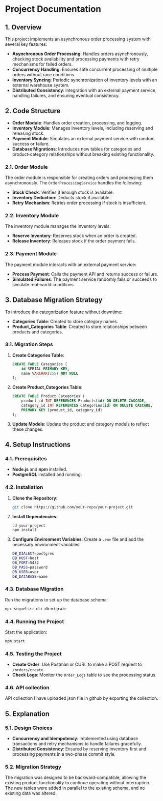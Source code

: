 
# Project Documentation

## 1. Overview

This project implements an asynchronous order processing system with several key features:
- **Asynchronous Order Processing**: Handles orders asynchronously, checking stock availability and processing payments with retry mechanisms for failed orders.
- **Concurrency Handling**: Ensures safe concurrent processing of multiple orders without race conditions.
- **Inventory Syncing**: Periodic synchronization of inventory levels with an external warehouse system.
- **Distributed Consistency**: Integration with an external payment service, handling failures, and ensuring eventual consistency.

## 2. Code Structure

- **Order Module**: Handles order creation, processing, and logging.
- **Inventory Module**: Manages inventory levels, including reserving and releasing stock.
- **Payment Module**: Simulates an external payment service with random success or failure.
- **Database Migrations**: Introduces new tables for categories and product-category relationships without breaking existing functionality.

### 2.1. Order Module

The order module is responsible for creating orders and processing them asynchronously. The `OrderProcessingService` handles the following:
- **Stock Check**: Verifies if enough stock is available.
- **Inventory Deduction**: Deducts stock if available.
- **Retry Mechanism**: Retries order processing if stock is insufficient.

### 2.2. Inventory Module

The inventory module manages the inventory levels:
- **Reserve Inventory**: Reserves stock when an order is created.
- **Release Inventory**: Releases stock if the order payment fails.

### 2.3. Payment Module

The payment module interacts with an external payment service:
- **Process Payment**: Calls the payment API and returns success or failure.
- **Simulated Failures**: The payment service randomly fails or succeeds to simulate real-world conditions.

## 3. Database Migration Strategy

To introduce the categorization feature without downtime:
- **Categories Table**: Created to store category names.
- **Product_Categories Table**: Created to store relationships between products and categories.

### 3.1. Migration Steps

1. **Create Categories Table**:
    ```sql
    CREATE TABLE Categories (
        id SERIAL PRIMARY KEY,
        name VARCHAR(255) NOT NULL
    );
    ```

2. **Create Product_Categories Table**:
    ```sql
    CREATE TABLE Product_Categories (
        product_id INT REFERENCES Products(id) ON DELETE CASCADE,
        category_id INT REFERENCES Categories(id) ON DELETE CASCADE,
        PRIMARY KEY (product_id, category_id)
    );
    ```

3. **Update Models**: Update the product and category models to reflect these changes.

## 4. Setup Instructions

### 4.1. Prerequisites

- **Node.js** and **npm** installed.
- **PostgreSQL** installed and running.

### 4.2. Installation

1. **Clone the Repository**:
    ```bash
    git clone https://github.com/your-repo/your-project.git
    ```
2. **Install Dependencies**:
    ```bash
    cd your-project
    npm install
    ```

3. **Configure Environment Variables**: Create a `.env` file and add the necessary environment variables:
    ```bash
    DB_DIALECT=postgres
    DB_HOST=host
    DB_PORT=5432
    DB_PASS=password
    DB_USER=user
    DB_DATABASE=name
    ```

### 4.3. Database Migration

Run the migrations to set up the database schema:
```bash
npx sequelize-cli db:migrate
```

### 4.4. Running the Project

Start the application:
```bash
npm start
```

### 4.5. Testing the Project

- **Create Order**: Use Postman or CURL to make a POST request to `/orders/create`.
- **Check Logs**: Monitor the `Order_Logs` table to see the processing status.

### 4.6. API collection
API collection I have uploaded json file in github by exporting the collection.

## 5. Explanation

### 5.1. Design Choices

- **Concurrency and Idempotency**: Implemented using database transactions and retry mechanisms to handle failures gracefully.
- **Distributed Consistency**: Ensured by reserving inventory first and processing payments in a two-phase commit style.

### 5.2. Migration Strategy

The migration was designed to be backward-compatible, allowing the existing product functionality to continue operating without interruption. The new tables were added in parallel to the existing schema, and no existing data was altered.
